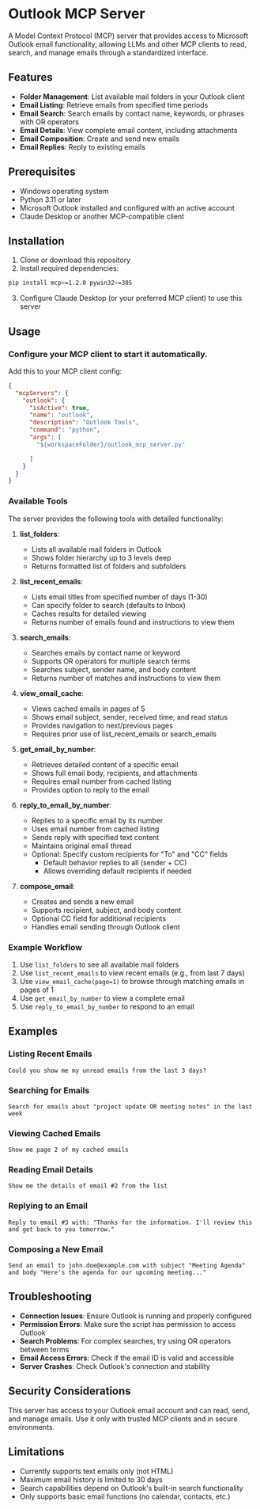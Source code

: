 # Outlook MCP Server

A Model Context Protocol (MCP) server that provides access to Microsoft Outlook email functionality, allowing LLMs and other MCP clients to read, search, and manage emails through a standardized interface.

## Features

- **Folder Management**: List available mail folders in your Outlook client
- **Email Listing**: Retrieve emails from specified time periods
- **Email Search**: Search emails by contact name, keywords, or phrases with OR operators
- **Email Details**: View complete email content, including attachments
- **Email Composition**: Create and send new emails
- **Email Replies**: Reply to existing emails

## Prerequisites

- Windows operating system
- Python 3.11 or later
- Microsoft Outlook installed and configured with an active account
- Claude Desktop or another MCP-compatible client

## Installation

1. Clone or download this repository
2. Install required dependencies:

```bash
pip install mcp>=1.2.0 pywin32>=305
```

3. Configure Claude Desktop (or your preferred MCP client) to use this server

## Usage

### Configure your MCP client to start it automatically. 

Add this to your MCP client config:

```json
{
  "mcpServers": {
    "outlook": {
      "isActive": true,
      "name": "outlook",
      "description": "Outlook Tools",
      "command": "python",
      "args": [
        "${workspaceFolder}/outlook_mcp_server.py"

      ]
    }
  }
}
```

### Available Tools

The server provides the following tools with detailed functionality:

1. **list_folders**:  
   - Lists all available mail folders in Outlook  
   - Shows folder hierarchy up to 3 levels deep  
   - Returns formatted list of folders and subfolders  

2. **list_recent_emails**:  
   - Lists email titles from specified number of days (1-30)  
   - Can specify folder to search (defaults to Inbox)  
   - Caches results for detailed viewing  
   - Returns number of emails found and instructions to view them  

3. **search_emails**:  
   - Searches emails by contact name or keyword  
   - Supports OR operators for multiple search terms  
   - Searches subject, sender name, and body content  
   - Returns number of matches and instructions to view them  

4. **view_email_cache**:  
   - Views cached emails in pages of 5  
   - Shows email subject, sender, received time, and read status  
   - Provides navigation to next/previous pages  
   - Requires prior use of list_recent_emails or search_emails  

5. **get_email_by_number**:  
   - Retrieves detailed content of a specific email  
   - Shows full email body, recipients, and attachments  
   - Requires email number from cached listing  
   - Provides option to reply to the email  

6. **reply_to_email_by_number**:  
   - Replies to a specific email by its number  
   - Uses email number from cached listing  
   - Sends reply with specified text content  
   - Maintains original email thread  
   - Optional: Specify custom recipients for "To" and "CC" fields  
     - Default behavior replies to all (sender + CC)  
     - Allows overriding default recipients if needed  

7. **compose_email**:  
   - Creates and sends a new email  
   - Supports recipient, subject, and body content  
   - Optional CC field for additional recipients  
   - Handles email sending through Outlook client

### Example Workflow

1. Use `list_folders` to see all available mail folders
2. Use `list_recent_emails` to view recent emails (e.g., from last 7 days)
3. Use `view_email_cache(page=1)` to browse through matching emails in pages of 1
4. Use `get_email_by_number` to view a complete email
5. Use `reply_to_email_by_number` to respond to an email

## Examples

### Listing Recent Emails
```
Could you show me my unread emails from the last 3 days?
```

### Searching for Emails
```
Search for emails about "project update OR meeting notes" in the last week
```

### Viewing Cached Emails
```
Show me page 2 of my cached emails
```

### Reading Email Details
```
Show me the details of email #2 from the list
```

### Replying to an Email
```
Reply to email #3 with: "Thanks for the information. I'll review this and get back to you tomorrow."
```

### Composing a New Email
```
Send an email to john.doe@example.com with subject "Meeting Agenda" and body "Here's the agenda for our upcoming meeting..."
```

## Troubleshooting

- **Connection Issues**: Ensure Outlook is running and properly configured
- **Permission Errors**: Make sure the script has permission to access Outlook
- **Search Problems**: For complex searches, try using OR operators between terms
- **Email Access Errors**: Check if the email ID is valid and accessible
- **Server Crashes**: Check Outlook's connection and stability

## Security Considerations

This server has access to your Outlook email account and can read, send, and manage emails. Use it only with trusted MCP clients and in secure environments.

## Limitations

- Currently supports text emails only (not HTML)
- Maximum email history is limited to 30 days
- Search capabilities depend on Outlook's built-in search functionality
- Only supports basic email functions (no calendar, contacts, etc.)
